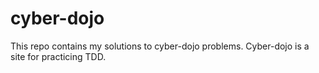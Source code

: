 # cyber-dojo
This repo contains my solutions to cyber-dojo problems. Cyber-dojo is a site for practicing TDD.
